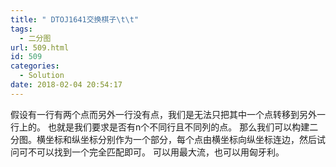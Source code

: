 ```yaml
---
title: " DTOJ1641交换棋子\t\t"
tags:
  - 二分图
url: 509.html
id: 509
categories:
  - Solution
date: 2018-02-04 20:54:17
---
```


假设有一行有两个点而另外一行没有点，我们是无法只把其中一个点转移到另外一行上的。 也就是我们要求是否有n个不同行且不同列的点。 那么我们可以构建二分图。横坐标和纵坐标分别作为一个部分，每个点由横坐标向纵坐标连边，然后试问可不可以找到一个完全匹配即可。 可以用最大流，也可以用匈牙利。